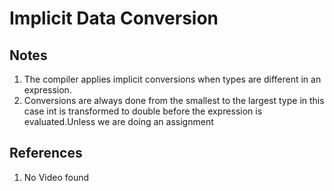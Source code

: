 # Implicit Data Conversion

## Notes
1. The compiler applies implicit conversions when types are different in an expression. 
2. Conversions are always done from the smallest to the largest type in this case int is transformed to double before the expression is evaluated.Unless we are doing an assignment


## References

1. No Video found


